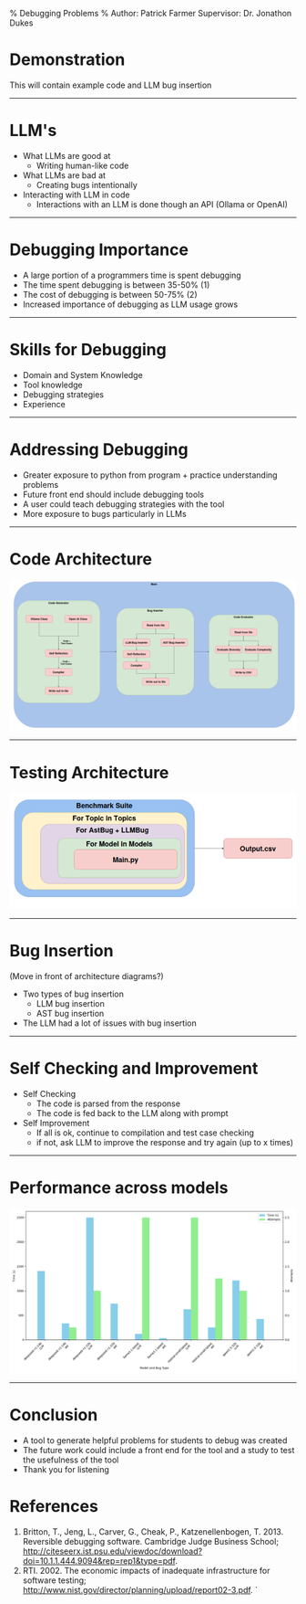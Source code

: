 % Debugging Problems
% Author: Patrick Farmer Supervisor: Dr. Jonathon Dukes

# Demonstration

This will contain example code and LLM bug insertion

---

# LLM's

- What LLMs are good at
  - Writing human-like code
- What LLMs are bad at
  - Creating bugs intentionally
- Interacting with LLM in code
  - Interactions with an LLM is done though an API (Ollama or OpenAI)

---

# Debugging Importance

- A large portion of a programmers time is spent debugging 
- The time spent debugging is between 35-50% (1)
- The cost of debugging is between 50-75% (2)
- Increased importance of debugging as LLM usage grows

---

# Skills for Debugging

- Domain and System Knowledge
- Tool knowledge
- Debugging strategies
- Experience

---

# Addressing Debugging

- Greater exposure to python from program + practice understanding problems
- Future front end should include debugging tools
- A user could teach debugging strategies with the tool
- More exposure to bugs particularly in LLMs

---

# Code Architecture

![](../Reports/Final/Images/Design.png)

---

# Testing Architecture

![](../Reports/Final/Images/Benchmark.png)

---

# Bug Insertion

(Move in front of architecture diagrams?)

- Two types of bug insertion
  - LLM bug insertion
  - AST bug insertion
- The LLM had a lot of issues with bug insertion

---

# Self Checking and Improvement

- Self Checking
  - The code is parsed from the response
  - The code is fed back to the LLM along with prompt
- Self Improvement
  - If all is ok, continue to compilation and test case checking
  - if not, ask LLM to improve the response and try again (up to x times)

---

# Performance across models

![](../Reports/Final/Images/Model_Comparison_Fibbonaci.png)

---

# Conclusion

- A tool to generate helpful problems for students to debug was created
- The future work could include a front end for the tool and a study to test the usefulness of the tool
- Thank you for listening

# References

1. Britton, T., Jeng, L., Carver, G., Cheak, P., Katzenellenbogen, T. 2013. Reversible debugging software. Cambridge Judge Business School; http://citeseerx.ist.psu.edu/viewdoc/download?doi=10.1.1.444.9094&rep=rep1&type=pdf.
2. RTI. 2002. The economic impacts of inadequate infrastructure for software testing;  http://www.nist.gov/director/planning/upload/report02-3.pdf.
`
